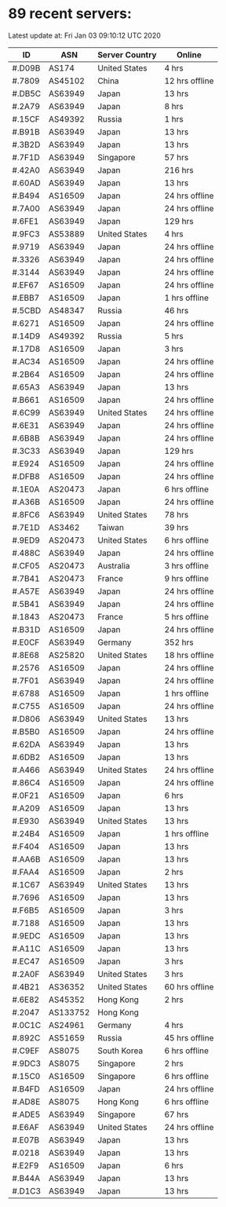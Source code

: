 # 89 recent servers:

Latest update at: Fri Jan 03 09:10:12 UTC 2020

| ID | ASN | Server Country | Online |
| -- | --- | -------------- | ------ |
| #.D09B | AS174 | United States | 4 hrs |
| #.7809 | AS45102 | China | 12 hrs offline |
| #.DB5C | AS63949 | Japan | 13 hrs |
| #.2A79 | AS63949 | Japan | 8 hrs |
| #.15CF | AS49392 | Russia | 1 hrs |
| #.B91B | AS63949 | Japan | 13 hrs |
| #.3B2D | AS63949 | Japan | 13 hrs |
| #.7F1D | AS63949 | Singapore | 57 hrs |
| #.42A0 | AS63949 | Japan | 216 hrs |
| #.60AD | AS63949 | Japan | 13 hrs |
| #.B494 | AS16509 | Japan | 24 hrs offline |
| #.7A00 | AS63949 | Japan | 24 hrs offline |
| #.6FE1 | AS63949 | Japan | 129 hrs |
| #.9FC3 | AS53889 | United States | 4 hrs |
| #.9719 | AS63949 | Japan | 24 hrs offline |
| #.3326 | AS63949 | Japan | 24 hrs offline |
| #.3144 | AS63949 | Japan | 24 hrs offline |
| #.EF67 | AS16509 | Japan | 24 hrs offline |
| #.EBB7 | AS16509 | Japan | 1 hrs offline |
| #.5CBD | AS48347 | Russia | 46 hrs |
| #.6271 | AS16509 | Japan | 24 hrs offline |
| #.14D9 | AS49392 | Russia | 5 hrs |
| #.17D8 | AS16509 | Japan | 3 hrs |
| #.AC34 | AS16509 | Japan | 24 hrs offline |
| #.2B64 | AS16509 | Japan | 24 hrs offline |
| #.65A3 | AS63949 | Japan | 13 hrs |
| #.B661 | AS16509 | Japan | 24 hrs offline |
| #.6C99 | AS63949 | United States | 24 hrs offline |
| #.6E31 | AS63949 | Japan | 24 hrs offline |
| #.6B8B | AS63949 | Japan | 24 hrs offline |
| #.3C33 | AS63949 | Japan | 129 hrs |
| #.E924 | AS16509 | Japan | 24 hrs offline |
| #.DFB8 | AS16509 | Japan | 24 hrs offline |
| #.1E0A | AS20473 | Japan | 6 hrs offline |
| #.A36B | AS16509 | Japan | 24 hrs offline |
| #.8FC6 | AS63949 | United States | 78 hrs |
| #.7E1D | AS3462 | Taiwan | 39 hrs |
| #.9ED9 | AS20473 | United States | 6 hrs offline |
| #.488C | AS63949 | Japan | 24 hrs offline |
| #.CF05 | AS20473 | Australia | 3 hrs offline |
| #.7B41 | AS20473 | France | 9 hrs offline |
| #.A57E | AS63949 | Japan | 24 hrs offline |
| #.5B41 | AS63949 | Japan | 24 hrs offline |
| #.1843 | AS20473 | France | 5 hrs offline |
| #.B31D | AS16509 | Japan | 24 hrs offline |
| #.E0CF | AS63949 | Germany | 352 hrs |
| #.8E68 | AS25820 | United States | 18 hrs offline |
| #.2576 | AS16509 | Japan | 24 hrs offline |
| #.7F01 | AS63949 | Japan | 24 hrs offline |
| #.6788 | AS16509 | Japan | 1 hrs offline |
| #.C755 | AS16509 | Japan | 24 hrs offline |
| #.D806 | AS63949 | United States | 13 hrs |
| #.B5B0 | AS16509 | Japan | 24 hrs offline |
| #.62DA | AS63949 | Japan | 13 hrs |
| #.6DB2 | AS16509 | Japan | 13 hrs |
| #.A466 | AS63949 | United States | 24 hrs offline |
| #.86C4 | AS16509 | Japan | 24 hrs offline |
| #.0F21 | AS16509 | Japan | 6 hrs |
| #.A209 | AS16509 | Japan | 13 hrs |
| #.E930 | AS63949 | United States | 13 hrs |
| #.24B4 | AS16509 | Japan | 1 hrs offline |
| #.F404 | AS16509 | Japan | 13 hrs |
| #.AA6B | AS16509 | Japan | 13 hrs |
| #.FAA4 | AS16509 | Japan | 2 hrs |
| #.1C67 | AS63949 | United States | 13 hrs |
| #.7696 | AS16509 | Japan | 13 hrs |
| #.F6B5 | AS16509 | Japan | 3 hrs |
| #.7188 | AS16509 | Japan | 13 hrs |
| #.9EDC | AS16509 | Japan | 13 hrs |
| #.A11C | AS16509 | Japan | 13 hrs |
| #.EC47 | AS16509 | Japan | 3 hrs |
| #.2A0F | AS63949 | United States | 3 hrs |
| #.4B21 | AS36352 | United States | 60 hrs offline |
| #.6E82 | AS45352 | Hong Kong | 2 hrs |
| #.2047 | AS133752 | Hong Kong | |
| #.0C1C | AS24961 | Germany | 4 hrs |
| #.892C | AS51659 | Russia | 45 hrs offline |
| #.C9EF | AS8075 | South Korea | 6 hrs offline |
| #.9DC3 | AS8075 | Singapore | 2 hrs |
| #.15C0 | AS16509 | Singapore | 6 hrs offline |
| #.B4FD | AS16509 | Japan | 24 hrs offline |
| #.AD8E | AS8075 | Hong Kong | 6 hrs offline |
| #.ADE5 | AS63949 | Singapore | 67 hrs |
| #.E6AF | AS63949 | United States | 24 hrs offline |
| #.E07B | AS63949 | Japan | 13 hrs |
| #.0218 | AS63949 | Japan | 13 hrs |
| #.E2F9 | AS16509 | Japan | 6 hrs |
| #.B44A | AS63949 | Japan | 13 hrs |
| #.D1C3 | AS63949 | Japan | 13 hrs |

